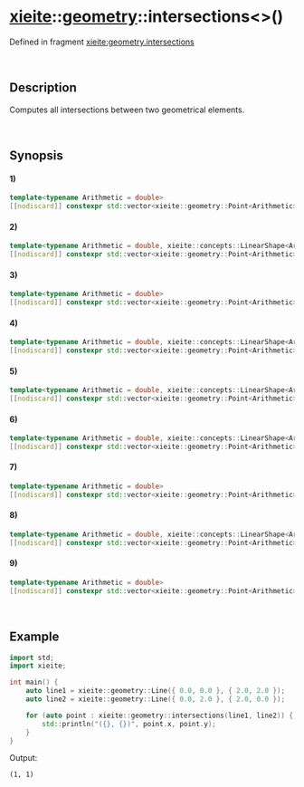 # [xieite](../../xieite.md)\:\:[geometry](../../geometry.md)\:\:intersections\<\>\(\)
Defined in fragment [xieite:geometry.intersections](../../../src/geometry/intersections.cpp)

&nbsp;

## Description
Computes all intersections between two geometrical elements.

&nbsp;

## Synopsis
#### 1)
```cpp
template<typename Arithmetic = double>
[[nodiscard]] constexpr std::vector<xieite::geometry::Point<Arithmetic>> intersections(xieite::geometry::Point<Arithmetic>, xieite::geometry::Point<Arithmetic>) noexcept;
```
#### 2)
```cpp
template<typename Arithmetic = double, xieite::concepts::LinearShape<Arithmetic> LinearShape>
[[nodiscard]] constexpr std::vector<xieite::geometry::Point<Arithmetic>> intersections(xieite::geometry::Point<Arithmetic>, const LinearShape&) noexcept;
```
#### 3)
```cpp
template<typename Arithmetic = double>
[[nodiscard]] constexpr std::vector<xieite::geometry::Point<Arithmetic>> intersections(xieite::geometry::Point<Arithmetic>, const xieite::geometry::Polygon<Arithmetic>&) noexcept;
```
#### 4)
```cpp
template<typename Arithmetic = double, xieite::concepts::LinearShape<Arithmetic> LinearShape>
[[nodiscard]] constexpr std::vector<xieite::geometry::Point<Arithmetic>> intersections(const LinearShape&, xieite::geometry::Point<Arithmetic>) noexcept;
```
#### 5)
```cpp
template<typename Arithmetic = double, xieite::concepts::LinearShape<Arithmetic> LinearShape1, xieite::concepts::LinearShape<Arithmetic> LinearShape2>
[[nodiscard]] constexpr std::vector<xieite::geometry::Point<Arithmetic>> intersections(const LinearShape1&, const LinearShape2&) noexcept;
```
#### 6)
```cpp
template<typename Arithmetic = double, xieite::concepts::LinearShape<Arithmetic> LinearShape>
[[nodiscard]] constexpr std::vector<xieite::geometry::Point<Arithmetic>> intersections(const LinearShape&, const xieite::geometry::Polygon<Arithmetic>&) noexcept;
```
#### 7)
```cpp
template<typename Arithmetic = double>
[[nodiscard]] constexpr std::vector<xieite::geometry::Point<Arithmetic>> intersections(const xieite::geometry::Polygon<Arithmetic>&, xieite::geometry::Point<Arithmetic>) noexcept;
```
#### 8)
```cpp
template<typename Arithmetic = double, xieite::concepts::LinearShape<Arithmetic> LinearShape>
[[nodiscard]] constexpr std::vector<xieite::geometry::Point<Arithmetic>> intersections(const xieite::geometry::Polygon<Arithmetic>&, const LinearShape&) noexcept;
```
#### 9)
```cpp
template<typename Arithmetic = double>
[[nodiscard]] constexpr std::vector<xieite::geometry::Point<Arithmetic>> intersections(const xieite::geometry::Polygon<Arithmetic>&, const xieite::geometry::Polygon<Arithmetic>&) noexcept;
```

&nbsp;

## Example
```cpp
import std;
import xieite;

int main() {
    auto line1 = xieite::geometry::Line({ 0.0, 0.0 }, { 2.0, 2.0 });
    auto line2 = xieite::geometry::Line({ 0.0, 2.0 }, { 2.0, 0.0 });

    for (auto point : xieite::geometry::intersections(line1, line2)) {
        std::println("({}, {})", point.x, point.y);
    }
}
```
Output:
```
(1, 1)
```
